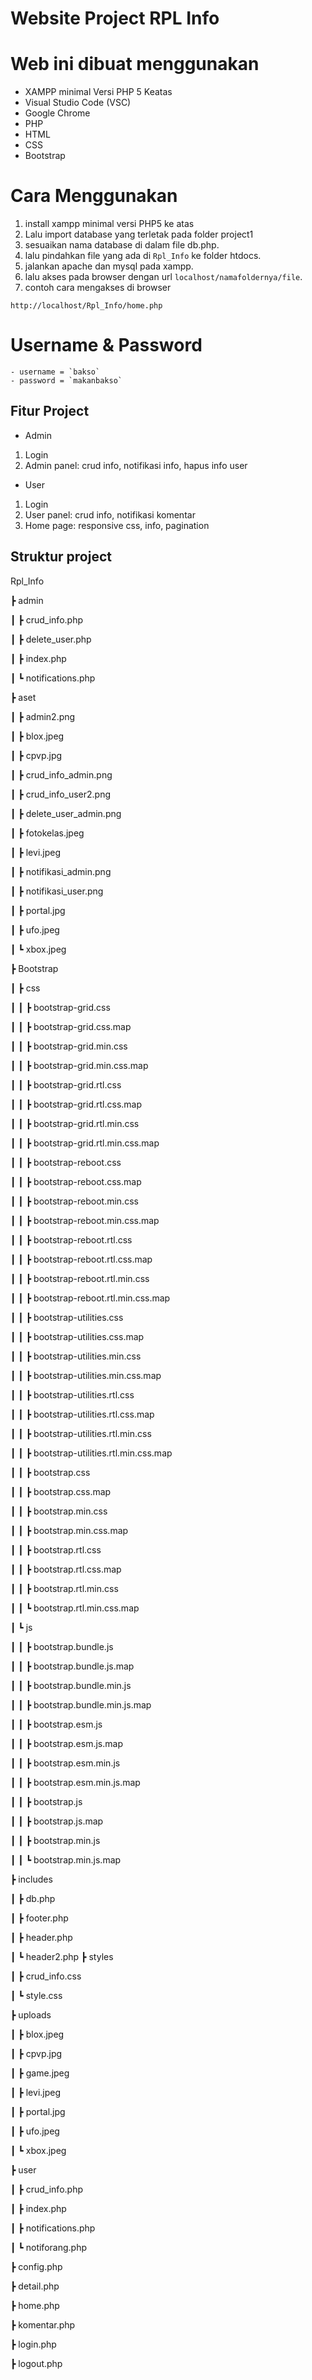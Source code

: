 # Website Project RPL Info

# Web ini dibuat menggunakan
- XAMPP minimal Versi PHP 5 Keatas
- Visual Studio Code (VSC)
- Google Chrome
- PHP
- HTML
- CSS
- Bootstrap
# Cara Menggunakan
1. install xampp minimal versi PHP5 ke atas
2. Lalu import database yang terletak pada folder project1
3. sesuaikan nama database di dalam file db.php.
4. lalu pindahkan file yang ada di `Rpl_Info` ke folder htdocs.
5. jalankan apache dan mysql pada xampp.
6. lalu akses pada browser dengan url `localhost/namafoldernya/file`.
7. contoh cara mengakses di browser
```
http://localhost/Rpl_Info/home.php
```

# Username & Password
```
- username = `bakso`
- password = `makanbakso`
```

## Fitur Project 
- Admin
1. Login
2. Admin panel: crud info, notifikasi info, hapus info user
- User
1. Login
2. User panel: crud info, notifikasi komentar
3. Home page: responsive css, info, pagination

## Struktur project
Rpl_Info

 ┣ admin
 
 ┃ ┣ crud_info.php
 
 ┃ ┣ delete_user.php
 
 ┃ ┣ index.php
 
 ┃ ┗ notifications.php
 
 ┣ aset
 
 ┃ ┣ admin2.png
 
 ┃ ┣ blox.jpeg
 
 ┃ ┣ cpvp.jpg
 
 ┃ ┣ crud_info_admin.png
 
 ┃ ┣ crud_info_user2.png
 
 ┃ ┣ delete_user_admin.png
 
 ┃ ┣ fotokelas.jpeg
 
 ┃ ┣ levi.jpeg
 
 ┃ ┣ notifikasi_admin.png
 
 ┃ ┣ notifikasi_user.png
 
 ┃ ┣ portal.jpg
 
 ┃ ┣ ufo.jpeg
 
 ┃ ┗ xbox.jpeg
 
 ┣ Bootstrap
 
 ┃ ┣ css
 
 ┃ ┃ ┣ bootstrap-grid.css
 
 ┃ ┃ ┣ bootstrap-grid.css.map
 
 ┃ ┃ ┣ bootstrap-grid.min.css
 
 ┃ ┃ ┣ bootstrap-grid.min.css.map
 
 ┃ ┃ ┣ bootstrap-grid.rtl.css
 
 ┃ ┃ ┣ bootstrap-grid.rtl.css.map
 
 ┃ ┃ ┣ bootstrap-grid.rtl.min.css
 
 ┃ ┃ ┣ bootstrap-grid.rtl.min.css.map
 
 ┃ ┃ ┣ bootstrap-reboot.css
 
 ┃ ┃ ┣ bootstrap-reboot.css.map
 
 ┃ ┃ ┣ bootstrap-reboot.min.css
 
 ┃ ┃ ┣ bootstrap-reboot.min.css.map
 
 ┃ ┃ ┣ bootstrap-reboot.rtl.css
 
 ┃ ┃ ┣ bootstrap-reboot.rtl.css.map
 
 ┃ ┃ ┣ bootstrap-reboot.rtl.min.css
 
 ┃ ┃ ┣ bootstrap-reboot.rtl.min.css.map
 
 ┃ ┃ ┣ bootstrap-utilities.css
 
 ┃ ┃ ┣ bootstrap-utilities.css.map
 
 ┃ ┃ ┣ bootstrap-utilities.min.css
 
 ┃ ┃ ┣ bootstrap-utilities.min.css.map
 
 ┃ ┃ ┣ bootstrap-utilities.rtl.css
 
 ┃ ┃ ┣ bootstrap-utilities.rtl.css.map
 
 ┃ ┃ ┣ bootstrap-utilities.rtl.min.css
 
 ┃ ┃ ┣ bootstrap-utilities.rtl.min.css.map
 
 ┃ ┃ ┣ bootstrap.css
 
 ┃ ┃ ┣ bootstrap.css.map
 
 ┃ ┃ ┣ bootstrap.min.css
 
 ┃ ┃ ┣ bootstrap.min.css.map
 
 ┃ ┃ ┣ bootstrap.rtl.css
 
 ┃ ┃ ┣ bootstrap.rtl.css.map
 
 ┃ ┃ ┣ bootstrap.rtl.min.css
 
 ┃ ┃ ┗ bootstrap.rtl.min.css.map
 
 ┃ ┗ js
 
 ┃ ┃ ┣ bootstrap.bundle.js
 
 ┃ ┃ ┣ bootstrap.bundle.js.map
 
 ┃ ┃ ┣ bootstrap.bundle.min.js
 
 ┃ ┃ ┣ bootstrap.bundle.min.js.map
 
 ┃ ┃ ┣ bootstrap.esm.js
 
 ┃ ┃ ┣ bootstrap.esm.js.map
 
 ┃ ┃ ┣ bootstrap.esm.min.js
 
 ┃ ┃ ┣ bootstrap.esm.min.js.map
 
 ┃ ┃ ┣ bootstrap.js
 
 ┃ ┃ ┣ bootstrap.js.map
 
 ┃ ┃ ┣ bootstrap.min.js
 
 ┃ ┃ ┗ bootstrap.min.js.map
 
 ┣ includes
 
 
 ┃ ┣ db.php
 
 ┃ ┣ footer.php
 
 ┃ ┣ header.php
 
 ┃ ┗ header2.php
 ┣ styles
 
 ┃ ┣ crud_info.css
 
 
 ┃ ┗ style.css
 
 ┣ uploads
 
 ┃ ┣ blox.jpeg
 
 ┃ ┣ cpvp.jpg
 
 ┃ ┣ game.jpeg
 
 ┃ ┣ levi.jpeg
 
 ┃ ┣ portal.jpg
 
 ┃ ┣ ufo.jpeg
 
 ┃ ┗ xbox.jpeg
 
 ┣ user
 
 ┃ ┣ crud_info.php
 
 ┃ ┣ index.php
 
 ┃ ┣ notifications.php
 
 ┃ ┗ notiforang.php
 
 ┣ config.php
 
 ┣ detail.php
 
 ┣ home.php
 
 ┣ komentar.php
 
 ┣ login.php
 
 ┣ logout.php
